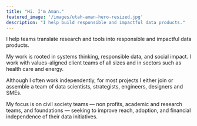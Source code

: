 ```yaml
---
title: "Hi. I'm Aman."
featured_image: '/images/utah-aman-hero-resized.jpg'
description: "I help build responsible and impactful data products."
---
```

I help teams translate research and tools into responsible and impactful data products. 

My work is rooted in systems thinking, responsible data, and social impact. I work with values-aligned client teams of all sizes and in sectors such as health care and energy.

Although I often work independently, for most projects I either join or assemble a team of data scientists, strategists, engineers, designers and SMEs.

My focus is on civil society teams &#8212; non profits, academic and research teams, and foundations &#8212; seeking to improve reach, adoption, and financial independence of their data initiatives.
